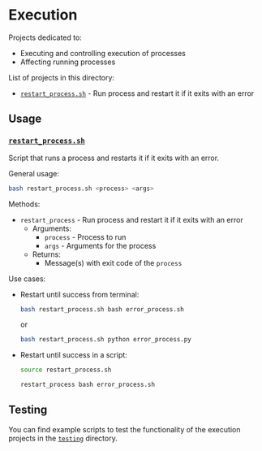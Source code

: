 # Execution

Projects dedicated to:
* Executing and controlling execution of processes
* Affecting running processes

List of projects in this directory:
* [`restart_process.sh`](#restart_processsh) - Run process and restart it if it exits with an error

## Usage

### [`restart_process.sh`](./restart_process.sh)

Script that runs a process and restarts it if it exits with an error.

General usage:
```bash
bash restart_process.sh <process> <args>
```

Methods:
* `restart_process` - Run process and restart it if it exits with an error
    * Arguments:
        * `process` - Process to run
        * `args` - Arguments for the process
    * Returns:
        * Message(s) with exit code of the `process`

Use cases:
* Restart until success from terminal:
    
    ```bash
    bash restart_process.sh bash error_process.sh
    ```

    or

    ```bash
    bash restart_process.sh python error_process.py
    ```

* Restart until success in a script:

    ```bash
    source restart_process.sh

    restart_process bash error_process.sh
    ```

## Testing

You can find example scripts to test the functionality of the execution projects in the [`testing`](./testing/) directory.
